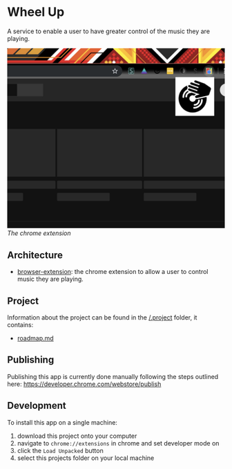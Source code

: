 # Wheel Up
A service to enable a user to have greater control of the music they are playing.

![The chrome extension](/.project/assets/extension-initial.png)
_The chrome extension_

## Architecture
- [browser-extension](/browser-extension): the chrome extension to allow a user to control music they are playing.

## Project
Information about the project can be found in the [/.project](/.project) folder, it contains:
- [roadmap.md](/.project/roadmap.md)

## Publishing
Publishing this app is currently done manually following the steps outlined here: https://developer.chrome.com/webstore/publish

## Development
To install this app on a single machine:
1. download this project onto your computer
2. navigate to `chrome://extensions` in chrome and set developer mode on
3. click the `Load Unpacked` button
4. select this projects folder on your local machine
